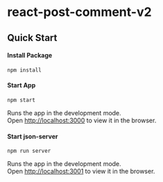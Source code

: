 ﻿# react-post-comment-v2
 
 ## Quick Start
 
 #### Install Package
  `npm install` 
 #### Start App
  `npm start`  
  
  Runs the app in the development mode.\
Open [http://localhost:3000](http://localhost:3000) to view it in the browser.

  #### Start json-server
  `npm run server`
  
Runs the app in the development mode.\
Open [http://localhost:3001](http://localhost:3001) to view it in the browser.
